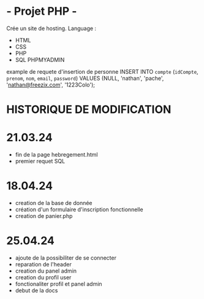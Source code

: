 # - Projet PHP -
Crée un site de hosting.
Language :
- HTML
- CSS
- PHP
- SQL
PHPMYADMIN


example de requete d'insertion de personne
INSERT INTO `compte` (`idCompte`, `prenom`, `nom`, `email`, `password`) VALUES (NULL, 'nathan', 'pache', 'nathan@freezix.com', '1223Colo');

# HISTORIQUE DE MODIFICATION
# 21.03.24
- fin de la page hebregement.html
- premier requet SQL

# 18.04.24
- creation de la base de donnée
- création d'un formulaire d'inscription fonctionnelle
- creation de panier.php

# 25.04.24
- ajoute de la possibiliter de se connecter
- reparation de l'header
- creation du panel admin
- creation du profil user
- fonctionaliter profil et panel admin
- debut de la docs







